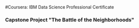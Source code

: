 #Coursera: IBM Data Science Professional Certificate
### Capstone Project "The Battle of the Neighborhoods"

